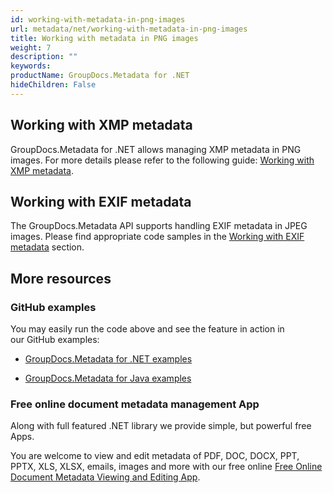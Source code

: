 ```yaml
---
id: working-with-metadata-in-png-images
url: metadata/net/working-with-metadata-in-png-images
title: Working with metadata in PNG images
weight: 7
description: ""
keywords: 
productName: GroupDocs.Metadata for .NET
hideChildren: False
---
```

## Working with XMP metadata

GroupDocs.Metadata for .NET allows managing XMP metadata in PNG images. For more details please refer to the following guide: [Working with XMP metadata](Working%2Bwith%2BXMP%2Bmetadata.html).

## Working with EXIF metadata

The GroupDocs.Metadata API supports handling EXIF metadata in JPEG images. Please find appropriate code samples in the [Working with EXIF metadata](Working%2Bwith%2BEXIF%2Bmetadata.html) section.

## More resources

### GitHub examples

You may easily run the code above and see the feature in action in our GitHub examples:

*   [GroupDocs.Metadata for .NET examples](https://github.com/groupdocs-metadata/GroupDocs.Metadata-for-.NET)
    
*   [GroupDocs.Metadata for Java examples](https://github.com/groupdocs-metadata/GroupDocs.Metadata-for-Java)
    

### Free online document metadata management App

Along with full featured .NET library we provide simple, but powerful free Apps.

You are welcome to view and edit metadata of PDF, DOC, DOCX, PPT, PPTX, XLS, XLSX, emails, images and more with our free online [Free Online Document Metadata Viewing and Editing App](https://products.groupdocs.app/metadata).

